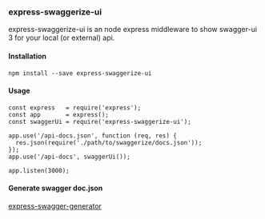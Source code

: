 ### express-swaggerize-ui
express-swaggerize-ui is an node express middleware to show swagger-ui 3 for your local (or external) api.

#### Installation

```
npm install --save express-swaggerize-ui
```

#### Usage

```
const express   = require('express');
const app       = express();
const swaggerUi = require('express-swaggerize-ui');

app.use('/api-docs.json', function (req, res) {
  res.json(require('./path/to/swaggerize/docs.json'));
});
app.use('/api-docs', swaggerUi());

app.listen(3000);

```

#### Generate swagger doc.json

[express-swagger-generator](https://github.com/pgroot/express-swagger-generator)